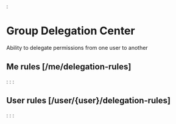 :[](data_structures.md)

# Group Delegation Center
Ability to delegate permissions from one user to another

## Me rules [/me/delegation-rules]

:[](me/list.md)
:[](me/all.md)
:[](me/category.md)

## User rules [/user/{user}/delegation-rules]

:[](users/list.md)
:[](users/all.md)
:[](users/category.md)




